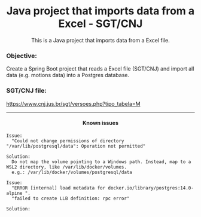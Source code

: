 <h1 align="center">Java project that imports data from a Excel - SGT/CNJ</h1>
<p align="center">This is a Java project that imports data from a Excel file.</p>

### Objective:
<p>Create a Spring Boot project that reads a Excel file (SGT/CNJ) and import all data (e.g. motions data) into a Postgres database.</p>

### SGT/CNJ file:
https://www.cnj.jus.br/sgt/versoes.php?tipo_tabela=M

<hr>
<h4 align="center">Known issues</h4>

```
Issue: 
  "Could not change permissions of directory "/var/lib/postgresql/data": Operation not permitted"
  
Solution:
  Do not map the volume pointing to a Windows path. Instead, map to a WSL2 directory, like /var/lib/docker/volumes.
  e.g.: /var/lib/docker/volumes/postgresql/data
```

```
Issue: 
  "ERROR [internal] load metadata for docker.io/library/postgres:14.0-alpine ".
  "failed to create LLB definition: rpc error"
  
Solution:
  
```

